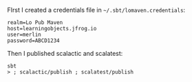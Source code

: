 FIrst I created a credentials file in `~/.sbt/lomaven.credentials`:

```
realm=Lo Pub Maven
host=learningobjects.jfrog.io
user=merlin
password=ABCD1234
```

Then I published scalactic and scalatest:

```
sbt
> ; scalactic/publish ; scalatest/publish
```
